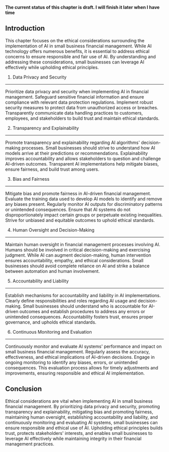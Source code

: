 **The current status of this chapter is draft. I will finish it later when I have time**

Introduction
------------

This chapter focuses on the ethical considerations surrounding the implementation of AI in small business financial management. While AI technology offers numerous benefits, it is essential to address ethical concerns to ensure responsible and fair use of AI. By understanding and addressing these considerations, small businesses can leverage AI effectively while upholding ethical principles.

1. Data Privacy and Security
----------------------------

Prioritize data privacy and security when implementing AI in financial management. Safeguard sensitive financial information and ensure compliance with relevant data protection regulations. Implement robust security measures to protect data from unauthorized access or breaches. Transparently communicate data handling practices to customers, employees, and stakeholders to build trust and maintain ethical standards.

2. Transparency and Explainability
----------------------------------

Promote transparency and explainability regarding AI algorithms' decision-making processes. Small businesses should strive to understand how AI models arrive at their predictions or recommendations. Explainability improves accountability and allows stakeholders to question and challenge AI-driven outcomes. Transparent AI implementations help mitigate biases, ensure fairness, and build trust among users.

3. Bias and Fairness
--------------------

Mitigate bias and promote fairness in AI-driven financial management. Evaluate the training data used to develop AI models to identify and remove any biases present. Regularly monitor AI outputs for discriminatory patterns or unintended consequences. Ensure that AI systems do not disproportionately impact certain groups or perpetuate existing inequalities. Strive for unbiased and equitable outcomes to uphold ethical standards.

4. Human Oversight and Decision-Making
--------------------------------------

Maintain human oversight in financial management processes involving AI. Humans should be involved in critical decision-making and exercising judgment. While AI can augment decision-making, human intervention ensures accountability, empathy, and ethical considerations. Small businesses should avoid complete reliance on AI and strike a balance between automation and human involvement.

5. Accountability and Liability
-------------------------------

Establish mechanisms for accountability and liability in AI implementations. Clearly define responsibilities and roles regarding AI usage and decision-making. Small businesses should understand who is accountable for AI-driven outcomes and establish procedures to address any errors or unintended consequences. Accountability fosters trust, ensures proper governance, and upholds ethical standards.

6. Continuous Monitoring and Evaluation
---------------------------------------

Continuously monitor and evaluate AI systems' performance and impact on small business financial management. Regularly assess the accuracy, effectiveness, and ethical implications of AI-driven decisions. Engage in ongoing monitoring to identify any biases, errors, or unintended consequences. This evaluation process allows for timely adjustments and improvements, ensuring responsible and ethical AI implementation.

Conclusion
----------

Ethical considerations are vital when implementing AI in small business financial management. By prioritizing data privacy and security, promoting transparency and explainability, mitigating bias and promoting fairness, maintaining human oversight, establishing accountability and liability, and continuously monitoring and evaluating AI systems, small businesses can ensure responsible and ethical use of AI. Upholding ethical principles builds trust, protects stakeholders' interests, and enables small businesses to leverage AI effectively while maintaining integrity in their financial management practices.
